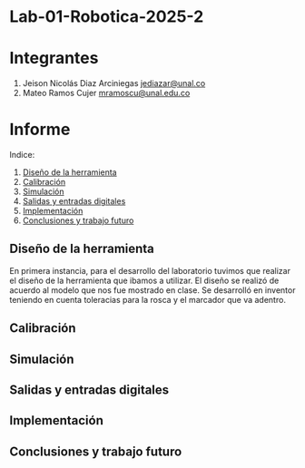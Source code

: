 # Lab-01-Robotica-2025-2

# Integrantes
1. Jeison Nicolás Diaz Arciniegas [jediazar@unal.co](JeisonD0819)
2. Mateo Ramos Cujer [mramoscu@unal.edu.co](MateoKGR)

# Informe

Indice:
1. [Diseño de la herramienta](#diseño-de-la-herramienta)
2. [Calibración](#calibración)
3. [Simulación](#simulación)
4. [Salidas y entradas digitales](#salidas-y-entradas)
5. [Implementación](#implementación)
5. [Conclusiones y trabajo futuro](#conclusiones)

## Diseño de la herramienta

En primera instancia, para el desarrollo del laboratorio tuvimos que realizar el diseño de la herramienta que ibamos a utilizar.
El diseño se realizó de acuerdo al modelo que nos fue mostrado en clase. Se desarrolló en inventor teniendo en cuenta toleracias para la rosca y el marcador que va adentro. 

## Calibración
## Simulación
## Salidas y entradas digitales
## Implementación
## Conclusiones y trabajo futuro


